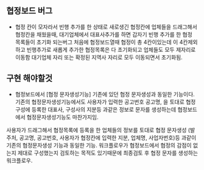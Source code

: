 ## 협정보드 버그

- 협정 칸이 모자라서 빈행 추가를 한 상태로 새로생긴 협정칸에 업체들을 드래그해서 협정칸을 채웠을때, 대기업체에서 대표사추가를 하면 갑자기 빈행 추가를 한 협정 목록들이 초기화 되는버그 처음에 협정보드열때 협정이 총 4칸이있는데 이 4칸제외하고 빈행추가로 새롭게 추가한 협정목록은 다 초기화되고 업체들도 모두 제자리로 이동함
대기업체 자리 또는 확정된 지역사 자리로 모두 이동되면서 초기화됨.


## 구현 해야할것

- 협정보드에서 [협정 문자생성기능] 기존에 있던 협정 문자생성과 동일한 기능이다.  기존의 협정문자생성기능에서도 사용자가 입력한 공고번호 공고명, 을 토대로 협정구성에 등록한 대표사, 구성사의 지분등 과같은 정보로 문자를 생성하는데 협정보드에서 협정문자생성기능도 마찬가지임.

사용자가 드래그해서 협정목록에 등록을 한 업체들의 정보를 토대로 협정 문자생성 (발주처, 공고명, 공고번호, 사용자가 협정칸에 입력한 지분, 업체명, 사업자번호)등 과같이 기존의 협정문자생성 기능과 동일한 기능.  워크플로우가 협정보드에서 협정의 감점이 없는지 제대로 구성했는지 검토하는 목적도 있기때문에 최종검토 후 협정 문자를 생성하는 워크플로우.
